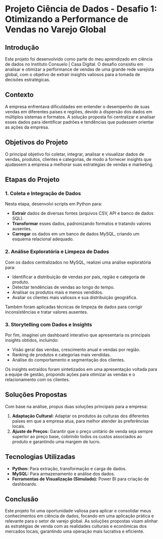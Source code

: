 # Projeto Ciência de Dados - Desafio 1: Otimizando a Performance de Vendas no Varejo Global

## Introdução
Este projeto foi desenvolvido como parte do meu aprendizado em ciência de dados no Instituto Consuelo | Casa Digital. O desafio consistiu em analisar e otimizar a performance de vendas de uma grande rede varejista global, com o objetivo de extrair insights valiosos para a tomada de decisões estratégicas.

## Contexto
A empresa enfrentava dificuldades em entender o desempenho de suas vendas em diferentes países e regiões, devido à dispersão dos dados em múltiplos sistemas e formatos. A solução proposta foi centralizar e analisar esses dados para identificar padrões e tendências que pudessem orientar as ações da empresa.

## Objetivos do Projeto
O principal objetivo foi coletar, integrar, analisar e visualizar dados de vendas, produtos, clientes e categorias, de modo a fornecer insights que ajudassem a empresa a melhorar suas estratégias de vendas e marketing.

## Etapas do Projeto

### 1. Coleta e Integração de Dados
Nesta etapa, desenvolvi scripts em Python para:
- **Extrair** dados de diversas fontes (arquivos CSV, API e banco de dados SQL).
- **Transformar** esses dados, padronizando formatos e tratando valores ausentes.
- **Carregar** os dados em um banco de dados MySQL, criando um esquema relacional adequado.

### 2. Análise Exploratória e Limpeza de Dados
Com os dados centralizados no MySQL, realizei uma análise exploratória para:
- Identificar a distribuição de vendas por país, região e categoria de produto.
- Detectar tendências de vendas ao longo do tempo.
- Analisar os produtos mais e menos vendidos.
- Avaliar os clientes mais valiosos e sua distribuição geográfica.

Também foram aplicadas técnicas de limpeza de dados para corrigir inconsistências e tratar valores ausentes.

### 3. Storytelling com Dados e Insights
Por fim, imaginei um dashboard interativo que apresentaria os principais insights obtidos, incluindo:
- Visão geral das vendas, crescimento anual e vendas por região.
- Ranking de produtos e categorias mais vendidas.
- Análise do comportamento e segmentação dos clientes.

Os insights extraídos foram sintetizados em uma apresentação voltada para a equipe de gestão, propondo ações para otimizar as vendas e o relacionamento com os clientes.

## Soluções Propostas
Com base na análise, propus duas soluções principais para a empresa:
1. **Adaptação Cultural:** Adaptar os produtos às culturas dos diferentes países em que a empresa atua, para melhor atender às preferências locais.
2. **Ajuste de Preços:** Garantir que o preço unitário de venda seja sempre superior ao preço base, cobrindo todos os custos associados ao produto e garantindo uma margem de lucro.

## Tecnologias Utilizadas
- **Python:** Para extração, transformação e carga de dados.
- **MySQL:** Para armazenamento e análise dos dados.
- **Ferramentas de Visualização (Simulado):** Power BI para criação de dashboards.

## Conclusão
Este projeto foi uma oportunidade valiosa para aplicar e consolidar meus conhecimentos em ciência de dados, focando em uma aplicação prática e relevante para o setor de varejo global. As soluções propostas visam alinhar as estratégias de venda com as realidades culturais e econômicas dos mercados locais, garantindo uma operação mais lucrativa e eficiente.
